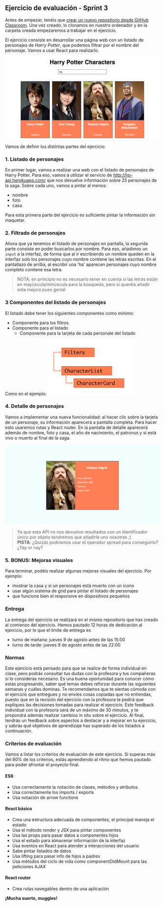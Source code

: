 ## Ejercicio de evaluación - Sprint 3

Antes de empezar, tenéis que [crear un nuevo repositorio desde GitHub Classroom](https://classroom.github.com/a/c6phaMiz). Una vez creado, lo clonamos en nuestro ordenador y en la carpeta creada empezaremos a trabajar en el ejercicio.

El ejercicio consiste en desarrollar una página web con un listado de personajes de *Harry Potter*, que podemos filtrar por el nombre del personaje. Vamos a usar React para realizarlo.

![My Harry Potter characters home](assets/images/3-final/hp-home.png)

Vamos de definir los distintas partes del ejercicio:

### 1. Listado de personajes

En primer lugar, vamos a realizar una web con el listado de personajes de Harry Potter. Para eso, vamos a utilizar el servicio de http://hp-api.herokuapp.com/ que nos devuelve información sobre 25 personajes de la saga. Sobre cada uno, vamos a pintar al menos:
- nombre
- foto
- casa

Para esta primera parte del ejercicio es suficiente pintar la información sin maquetar.

### 2. Filtrado de personajes

Ahora que ya tenemos el listado de personajes en pantalla, la segunda parte consiste en poder buscarlos por nombre. Para eso, añadimos un `input` a la interfaz, de forma que al ir escribiendo un nombre queden en la interfaz solo los personajes cuyo nombre contiene las letras escritas. En el pantallazo de arriba, al escribir una 'ha' aparecen personajes cuyo nombre completo contiene esa letra.

> NOTA: en principio no es necesario tener en cuenta si las letras están en mayúscula/minúscula para la búsqueda, pero si queréis añadir esta mejora pues genial

### 3 Componentes del listado de personajes
El listado debe tener los siguientes componentes como mínimo:
- Componente para los filtros
- Componente para el listado
  - Componente para la tarjeta de cada personale del listado

Como en el ejemplo:
![Componentes del listado de personajes](assets/images/3-final/hp-components.png)

### 4. Detalle de personajes

Vamos a implementar una nueva funcionalidad: al hacer clic sobre la tarjeta de un personaje, su información aparecerá a pantalla completa. Para hacer esto usaremos rutas y React router. En la pantalla de detalle aparecerá además de nombre, foto y casa, el año de nacimiento, el patronus y si está vivo o muerto al final de la saga.

![My Harry Potter characters detail](assets/images/3-final/hp-detail.png)

>  Ya que esta API no nos devuelve resultados con un identificador único por objeto tendremos que añadirle uno nosotras ;)  
>  **PISTA**: ¿Quizás podríamos usar el operador spread para conseguirlo? ¿Yay or nay?

### 5. BONUS: Mejoras visuales

Para terminar, podéis realizar algunas mejoras visuales del ejercicio. Por ejemplo:
- mostrar la casa y si un personajes está muerto con un icono
- usar algún sistema de grid para pintar el listado de personajes
- que funcione bien el responsive en dispositivos pequeños

### Entrega

La entrega del ejercicio se realizará en el mismo repositorio que has creado al comienzo del ejercicio. Hemos pautado 12 horas de dedicación al ejercicio, por lo que el límite de entrega es
- turno de mañana: jueves 9 de agosto antes de las 15:00
- turno de tarde: jueves 9 de agosto antes de las 22:00

### Normas

Este ejercicio está pensado para que se realice de forma individual en clase, pero podrás consultar tus dudas con la profesora y tus compañeras si lo consideras necesario. Es una buena oportunidad para conocer cómo estás progresando, saber qué temas debes reforzar durante las siguientes semanas y cuáles dominas. Te recomendamos que te sientas cómoda con el ejercicio que entregues y no envíes cosas copiadas que no entiendas, puesto que en la revisión del ejercicio con la profesora te pedirá que expliques las decisiones tomadas para realizar el ejercicio. Este feedback individual con la profesora será de un máximo de 30 minutos, y te propondrá además realizar cambios in situ sobre el ejercicio. Al final, tendrás un feedback sobre aspectos a destacar y a mejorar en tu ejercicio, y sabrás qué objetivos de aprendizaje has superado de los listados a continuación.

### Criterios de evaluación

Vamos a listar los criterios de evaluación de este ejercicio. Si superas más del 80% de los criterios, estás aprendiendo al ritmo que hemos pautado para poder afrontar el proyecto final.

#### ES6
- Usa correctamente la notación de clases, métodos y atributos
- Usa correctamente los imports / exports
- Usa notación de arrow functions

#### React básico
- Crea una estructura adecuada de componentes, el principal maneja el estado
- Usa el método render y JSX para pintar componentes
- Usa las props para pasar datos a componentes hijos
- Usa el estado para almacenar información de la interfaz
- Usa eventos en React para atender a interacciones del usuario
- Sabe pintar listados de datos
- Usa lifting para pasar info de hijos a padres
- Usa métodos del ciclo de vida como componentDidMount para las peticiones AJAX

#### React router
- Crea rutas navegables dentro de una aplicación

**¡Mucha suerte, muggles!**
